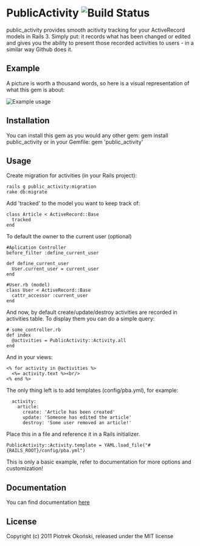 # PublicActivity ![Build Status](http://travis-ci.org/sbower/public_activity.png)

public_activity provides smooth acitivity tracking for your ActiveRecord models in Rails 3.
Simply put: it records what has been changed or edited and gives you the ability to present those recorded activities to users - in a similar way Github does it.

## Example

A picture is worth a thousand words, so here is a visual representation of what this gem is about:

![Example usage](http://i.imgur.com/uGPSm.png)

## Installation

You can install this gem as you would any other gem:
    gem install public_activity
or in your Gemfile:
    gem 'public_activity'

## Usage

Create migration for activities (in your Rails project):

    rails g public_activity:migration
    rake db:migrate

Add 'tracked' to the model you want to keep track of:

    class Article < ActiveRecord::Base
      tracked
    end

To default the owner to the current user (optional)
    
    #Aplication Controller
    before_filter :define_current_user
    
    def define_current_user
      User.current_user = current_user
    end
    
    #User.rb (model)
    class User < ActiveRecord::Base
      cattr_accessor :current_user
    end
    
And now, by default create/update/destroy activities are recorded in activities table. 
To display them you can do a simple query:

    # some_controller.rb
    def index
      @activities = PublicActivity::Activity.all
    end
    
And in your views:

    <% for activity in @activities %>
      <%= activity.text %><br/>
    <% end %>
    
The only thing left is to add templates (config/pba.yml), for example:

      activity:
        article:
          create: 'Article has been created'
          update: 'Someone has edited the article'
          destroy: 'Some user removed an article!'

Place this in a file and reference it in a Rails initializer.

    PublicActivity::Activity.template = YAML.load_file("#{RAILS_ROOT}/config/pba.yml")

This is only a basic example, refer to documentation for more options and customization!
## Documentation

You can find documentation [here](http://rubydoc.info/gems/public_activity/)

## License
Copyright (c) 2011 Piotrek Okoński, released under the MIT license
